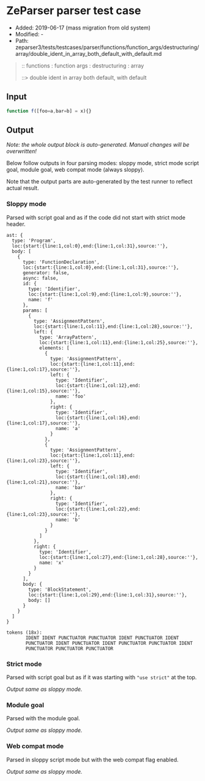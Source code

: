 # ZeParser parser test case

- Added: 2019-06-17 (mass migration from old system)
- Modified: -
- Path: zeparser3/tests/testcases/parser/functions/function_args/destructuring/array/double_ident_in_array_both_default_with_default.md

> :: functions : function args : destructuring : array
>
> ::> double ident in array both default, with default

## Input

`````js
function f([foo=a,bar=b] = x){}
`````

## Output

_Note: the whole output block is auto-generated. Manual changes will be overwritten!_

Below follow outputs in four parsing modes: sloppy mode, strict mode script goal, module goal, web compat mode (always sloppy).

Note that the output parts are auto-generated by the test runner to reflect actual result.

### Sloppy mode

Parsed with script goal and as if the code did not start with strict mode header.

`````
ast: {
  type: 'Program',
  loc:{start:{line:1,col:0},end:{line:1,col:31},source:''},
  body: [
    {
      type: 'FunctionDeclaration',
      loc:{start:{line:1,col:0},end:{line:1,col:31},source:''},
      generator: false,
      async: false,
      id: {
        type: 'Identifier',
        loc:{start:{line:1,col:9},end:{line:1,col:9},source:''},
        name: 'f'
      },
      params: [
        {
          type: 'AssignmentPattern',
          loc:{start:{line:1,col:11},end:{line:1,col:28},source:''},
          left: {
            type: 'ArrayPattern',
            loc:{start:{line:1,col:11},end:{line:1,col:25},source:''},
            elements: [
              {
                type: 'AssignmentPattern',
                loc:{start:{line:1,col:11},end:{line:1,col:17},source:''},
                left: {
                  type: 'Identifier',
                  loc:{start:{line:1,col:12},end:{line:1,col:15},source:''},
                  name: 'foo'
                },
                right: {
                  type: 'Identifier',
                  loc:{start:{line:1,col:16},end:{line:1,col:17},source:''},
                  name: 'a'
                }
              },
              {
                type: 'AssignmentPattern',
                loc:{start:{line:1,col:11},end:{line:1,col:23},source:''},
                left: {
                  type: 'Identifier',
                  loc:{start:{line:1,col:18},end:{line:1,col:21},source:''},
                  name: 'bar'
                },
                right: {
                  type: 'Identifier',
                  loc:{start:{line:1,col:22},end:{line:1,col:23},source:''},
                  name: 'b'
                }
              }
            ]
          },
          right: {
            type: 'Identifier',
            loc:{start:{line:1,col:27},end:{line:1,col:28},source:''},
            name: 'x'
          }
        }
      ],
      body: {
        type: 'BlockStatement',
        loc:{start:{line:1,col:29},end:{line:1,col:31},source:''},
        body: []
      }
    }
  ]
}

tokens (18x):
       IDENT IDENT PUNCTUATOR PUNCTUATOR IDENT PUNCTUATOR IDENT
       PUNCTUATOR IDENT PUNCTUATOR IDENT PUNCTUATOR PUNCTUATOR IDENT
       PUNCTUATOR PUNCTUATOR PUNCTUATOR
`````

### Strict mode

Parsed with script goal but as if it was starting with `"use strict"` at the top.

_Output same as sloppy mode._

### Module goal

Parsed with the module goal.

_Output same as sloppy mode._

### Web compat mode

Parsed in sloppy script mode but with the web compat flag enabled.

_Output same as sloppy mode._
